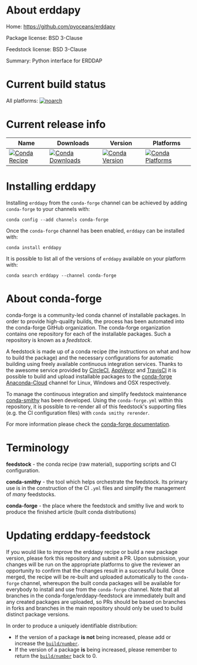 About erddapy
=============

Home: https://github.com/pyoceans/erddapy

Package license: BSD 3-Clause

Feedstock license: BSD 3-Clause

Summary: Python interface for ERDDAP



Current build status
====================

All platforms:
[![noarch](https://img.shields.io/circleci/project/github/conda-forge/erddapy-feedstock/master.svg?label=noarch)](https://circleci.com/gh/conda-forge/erddapy-feedstock)

Current release info
====================

| Name | Downloads | Version | Platforms |
| --- | --- | --- | --- |
| [![Conda Recipe](https://img.shields.io/badge/recipe-erddapy-green.svg)](https://anaconda.org/conda-forge/erddapy) | [![Conda Downloads](https://img.shields.io/conda/dn/conda-forge/erddapy.svg)](https://anaconda.org/conda-forge/erddapy) | [![Conda Version](https://img.shields.io/conda/vn/conda-forge/erddapy.svg)](https://anaconda.org/conda-forge/erddapy) | [![Conda Platforms](https://img.shields.io/conda/pn/conda-forge/erddapy.svg)](https://anaconda.org/conda-forge/erddapy) |

Installing erddapy
==================

Installing `erddapy` from the `conda-forge` channel can be achieved by adding `conda-forge` to your channels with:

```
conda config --add channels conda-forge
```

Once the `conda-forge` channel has been enabled, `erddapy` can be installed with:

```
conda install erddapy
```

It is possible to list all of the versions of `erddapy` available on your platform with:

```
conda search erddapy --channel conda-forge
```


About conda-forge
=================

conda-forge is a community-led conda channel of installable packages.
In order to provide high-quality builds, the process has been automated into the
conda-forge GitHub organization. The conda-forge organization contains one repository
for each of the installable packages. Such a repository is known as a *feedstock*.

A feedstock is made up of a conda recipe (the instructions on what and how to build
the package) and the necessary configurations for automatic building using freely
available continuous integration services. Thanks to the awesome service provided by
[CircleCI](https://circleci.com/), [AppVeyor](http://www.appveyor.com/)
and [TravisCI](https://travis-ci.org/) it is possible to build and upload installable
packages to the [conda-forge](https://anaconda.org/conda-forge)
[Anaconda-Cloud](http://docs.anaconda.org/) channel for Linux, Windows and OSX respectively.

To manage the continuous integration and simplify feedstock maintenance
[conda-smithy](http://github.com/conda-forge/conda-smithy) has been developed.
Using the ``conda-forge.yml`` within this repository, it is possible to re-render all of
this feedstock's supporting files (e.g. the CI configuration files) with ``conda smithy rerender``.

For more information please check the [conda-forge documentation](https://conda-forge.org/docs/).

Terminology
===========

**feedstock** - the conda recipe (raw material), supporting scripts and CI configuration.

**conda-smithy** - the tool which helps orchestrate the feedstock.
                   Its primary use is in the construction of the CI ``.yml`` files
                   and simplify the management of *many* feedstocks.

**conda-forge** - the place where the feedstock and smithy live and work to
                  produce the finished article (built conda distributions)


Updating erddapy-feedstock
==========================

If you would like to improve the erddapy recipe or build a new
package version, please fork this repository and submit a PR. Upon submission,
your changes will be run on the appropriate platforms to give the reviewer an
opportunity to confirm that the changes result in a successful build. Once
merged, the recipe will be re-built and uploaded automatically to the
`conda-forge` channel, whereupon the built conda packages will be available for
everybody to install and use from the `conda-forge` channel.
Note that all branches in the conda-forge/erddapy-feedstock are
immediately built and any created packages are uploaded, so PRs should be based
on branches in forks and branches in the main repository should only be used to
build distinct package versions.

In order to produce a uniquely identifiable distribution:
 * If the version of a package **is not** being increased, please add or increase
   the [``build/number``](http://conda.pydata.org/docs/building/meta-yaml.html#build-number-and-string).
 * If the version of a package **is** being increased, please remember to return
   the [``build/number``](http://conda.pydata.org/docs/building/meta-yaml.html#build-number-and-string)
   back to 0.
